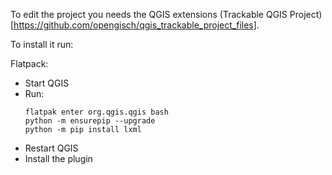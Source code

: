 To edit the project you needs the QGIS extensions (Trackable QGIS Project)[https://github.com/opengisch/qgis_trackable_project_files].

To install it run:

Flatpack:

- Start QGIS
- Run:
  ```
  flatpak enter org.qgis.qgis bash
  python -m ensurepip --upgrade
  python -m pip install lxml
  ```
- Restart QGIS
- Install the plugin
